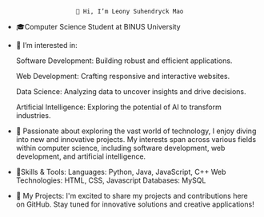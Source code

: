 						👋 Hi, I’m Leony Suhendryck Mao

- 🎓Computer Science Student at BINUS University
  
- 👀 I’m interested in:

  Software Development: Building robust and efficient applications.
  
  Web Development: Crafting responsive and interactive websites.
  
  Data Science: Analyzing data to uncover insights and drive decisions.
  
  Artificial Intelligence: Exploring the potential of AI to transform industries.


- 🌱 Passionate about exploring the vast world of technology, I enjoy diving into new and innovative projects. My interests span across various fields within computer science, including software development, web development, and artificial intelligence.

- 🚀Skills & Tools:
Languages: Python, Java, JavaScript, C++
Web Technologies: HTML, CSS, Javascript
Databases: MySQL

- 📂 My Projects:
I'm excited to share my projects and contributions here on GitHub. Stay tuned for innovative solutions and creative applications!

<!---
Power98Leony/Power98Leony is a ✨ special ✨ repository because its `README.md` (this file) appears on your GitHub profile.
You can click the Preview link to take a look at your changes.
--->
